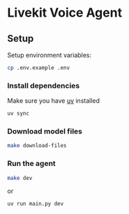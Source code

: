 # Livekit Voice Agent

## Setup

Setup environment variables:

```sh
cp .env.example .env
```

### Install dependencies

Make sure you have [uv](https://github.com/astral-sh/uv#installation) installed

```sh
uv sync
```

### Download model files

```sh
make download-files
```

### Run the agent

```sh
make dev
```

or

```sh
uv run main.py dev
```
